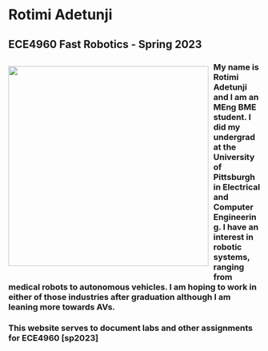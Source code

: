 # Rotimi Adetunji 
## ECE4960 Fast Robotics - Spring 2023

<div>
    <p style="float: left; padding-right: 10px;"><img src="Headshot2022.jpg" width="400" ></p>
</div>

### My name is Rotimi Adetunji and I am an MEng BME student. I did my undergrad at the University of Pittsburgh in Electrical and Computer Engineering. I have an interest in robotic systems, ranging from medical robots to autonomous vehicles. I am hoping to work in either of those industries after graduation although I am leaning more towards AVs.
### This website serves to document labs and other assignments for ECE4960 [sp2023]

